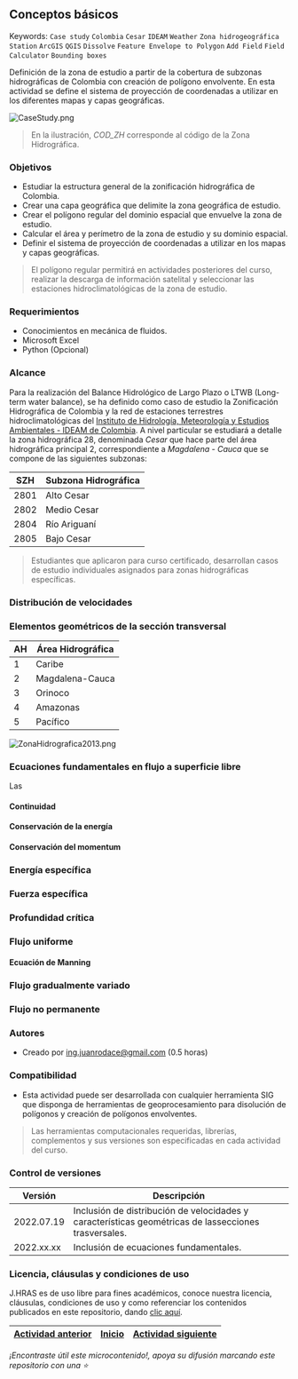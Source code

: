 ## Conceptos básicos
Keywords: `Case study` `Colombia` `Cesar` `IDEAM` `Weather` `Zona hidrogeográfica` `Station` `ArcGIS` `QGIS` `Dissolve` `Feature Envelope to Polygon` `Add Field` `Field Calculator` `Bounding boxes`

Definición de la zona de estudio a partir de la cobertura de subzonas hidrográficas de Colombia con creación de polígono envolvente. En esta actividad se define el sistema de proyección de coordenadas a utilizar en los diferentes mapas y capas geográficas.

![CaseStudy.png](https://github.com/rcfdtools/R.LTWB/blob/main/Section01/CaseStudy/Graph/CaseStudy.png)

> En la ilustración, _COD_ZH_ corresponde al código de la Zona Hidrográfica.


### Objetivos

* Estudiar la estructura general de la zonificación hidrográfica de Colombia.
* Crear una capa geográfica que delimite la zona geográfica de estudio.
* Crear el polígono regular del dominio espacial que envuelve la zona de estudio.
* Calcular el área y perímetro de la zona de estudio y su dominio espacial.
* Definir el sistema de proyección de coordenadas a utilizar en los mapas y capas geográficas.

> El polígono regular permitirá en actividades posteriores del curso, realizar la descarga de información satelital y seleccionar las estaciones hidroclimatológicas de la zona de estudio. 

### Requerimientos

* Conocimientos en mecánica de fluidos.
* Microsoft Excel
* Python (Opcional)


### Alcance

Para la realización del Balance Hidrológico de Largo Plazo o LTWB (Long-term water balance), se ha definido como caso de estudio la Zonificación Hidrográfica de Colombia y la red de estaciones terrestres hidroclimatológicas del [Instituto de Hidrología, Meteorología y Estudios Ambientales - IDEAM de Colombia](http://www.ideam.gov.co/). A nivel particular se estudiará a detalle la zona hidrográfica 28, denominada _Cesar_ que hace parte del área hidrográfica principal 2, correspondiente a _Magdalena - Cauca_ que se compone de las siguientes subzonas:

| SZH  | Subzona Hidrográfica |
|------|----------------------|
| 2801 | Alto Cesar           |
| 2802 | Medio Cesar          |
| 2804 | Río Ariguaní         |
| 2805 | Bajo Cesar           |

> Estudiantes que aplicaron para curso certificado, desarrollan casos de estudio individuales asignados para zonas hidrográficas específicas.  


### Distribución de velocidades

### Elementos geométricos de la sección transversal


| AH  | Área Hidrográfica |
|-----|-------------------|
| 1   | Caribe            |
| 2   | Magdalena-Cauca   |
| 3   | Orinoco           |
| 4   | Amazonas          |
| 5   | Pacífico          |

![ZonaHidrografica2013.png](https://github.com/rcfdtools/R.LTWB/blob/main/Section01/CaseStudy/Graph/ZonaHidrografica2013.png)

### Ecuaciones fundamentales en flujo a superficie libre

Las  

#### Continuidad

#### Conservación de la energía

#### Conservación del momentum


### Energía específica

### Fuerza específica

### Profundidad crítica

### Flujo uniforme

#### Ecuación de Manning

### Flujo gradualmente variado

### Flujo no permanente


### Autores

* Creado por ing.juanrodace@gmail.com (0.5 horas)


### Compatibilidad

* Esta actividad puede ser desarrollada con cualquier herramienta SIG que disponga de herramientas de geoprocesamiento para disolución de polígonos y creación de polígonos envolventes.

> Las herramientas computacionales requeridas, librerías, complementos y sus versiones son especificadas en cada actividad del curso.


### Control de versiones


| Versión      | Descripción                                                                                          |
|--------------|------------------------------------------------------------------------------------------------------|
| 2022.07.19   | Inclusión de distribución de velocidades y características geométricas de lassecciones trasversales. |
| 2022.xx.xx   | Inclusión de ecuaciones fundamentales.                                                               |


### Licencia, cláusulas y condiciones de uso

J.HRAS es de uso libre para fines académicos, conoce nuestra licencia, cláusulas, condiciones de uso y como referenciar los contenidos publicados en este repositorio, dando [clic aquí](https://github.com/juanrodace/J.HRAS/wiki/License).


| [Actividad anterior]() | [Inicio](https://github.com/juanrodace/J.HRAS/wiki) | [Actividad siguiente]()  |
|------------------------|----------------------------------------------------|----------------------------------------------------------------------------------------|

_¡Encontraste útil este microcontenido!, apoya su difusión marcando este repositorio con una ⭐_

[^1]: http://www.ideam.gov.co/web/agua/zonificacion-hidrografica
[^2]: http://documentacion.ideam.gov.co/openbiblio/bvirtual/022655/MEMORIASMAPAZONIFICACIONHIDROGRAFICA.pdf
[^3]: http://geoservicios.ideam.gov.co/geonetwork/srv/eng/catalog.search#/metadata/7696695f-ae9c-4780-a6d0-d3cd1808819a
[^4]: http://geoservicios.ideam.gov.co/CatalogoObjetos/queryByUUID?uuid=bcd645c9-0f11-4770-926e-1e1fdfbf5ce6
